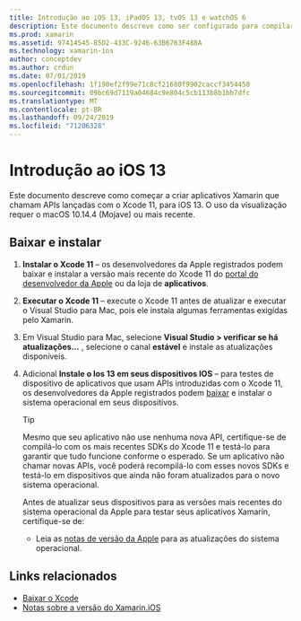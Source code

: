 ```yaml
---
title: Introdução ao iOS 13, iPadOS 13, tvOS 13 e watchOS 6
description: Este documento descreve como ser configurado para compilar aplicativos iOS 13, iPadOS 13, tvOS 13 e watchOS 6 com o Xamarin. Ele discute como baixar o Xcode 11 e atualizar Visual Studio para Mac.
ms.prod: xamarin
ms.assetid: 97414545-85D2-433C-9246-63B6763F488A
ms.technology: xamarin-ios
author: conceptdev
ms.author: crdun
ms.date: 07/01/2019
ms.openlocfilehash: 1f190ef2f99e71c8cf21680f9902caccf3454450
ms.sourcegitcommit: 09bc69d7119a04684c9e804c5cb113b8b1bb7dfc
ms.translationtype: MT
ms.contentlocale: pt-BR
ms.lasthandoff: 09/24/2019
ms.locfileid: "71206328"
---
```

# <a name="get-started-with-ios-13"></a>Introdução ao iOS 13

Este documento descreve como começar a criar aplicativos Xamarin que chamam APIs lançadas com o Xcode 11, para iOS 13. O uso da visualização requer o macOS 10.14.4 (Mojave) ou mais recente.

## <a name="download-and-install"></a>Baixar e instalar

1. **Instalar o Xcode 11** – os desenvolvedores da Apple registrados podem baixar e instalar a versão mais recente do Xcode 11 do [portal do desenvolvedor da Apple](https://developer.apple.com/download/) ou da loja de **aplicativos**.

2. **Executar o Xcode 11** – execute o Xcode 11 antes de atualizar e executar o Visual Studio para Mac, pois ele instala algumas ferramentas exigidas pelo Xamarin.

3. Em Visual Studio para Mac, selecione **Visual Studio > verificar se há atualizações...** , selecione o canal **estável** e instale as atualizações disponíveis.

4. Adicional **Instale o Ios 13 em seus dispositivos IOS** – para testes de dispositivo de aplicativos que usam APIs introduzidas com o Xcode 11, os desenvolvedores da Apple registrados podem [baixar](https://developer.apple.com/download) e instalar o sistema operacional em seus dispositivos. 

   > [!TIP]
   > Mesmo que seu aplicativo não use nenhuma nova API, certifique-se de compilá-lo com os mais recentes SDKs do Xcode 11 e testá-lo para garantir que tudo funcione conforme o esperado. Se um aplicativo não chamar novas APIs, você poderá recompilá-lo com esses novos SDKs e testá-lo em dispositivos que ainda não foram atualizados para o novo sistema operacional.
   >
   > Antes de atualizar seus dispositivos para as versões mais recentes do sistema operacional da Apple para testar seus aplicativos Xamarin, certifique-se de:
   >
   > - Leia as [notas de versão da Apple](https://developer.apple.com/download/) para as atualizações do sistema operacional.

## <a name="related-links"></a>Links relacionados

- [Baixar o Xcode](https://developer.apple.com/download/)
- [Notas sobre a versão do Xamarin.iOS](/xamarin/ios/release-notes/13/13.0)
